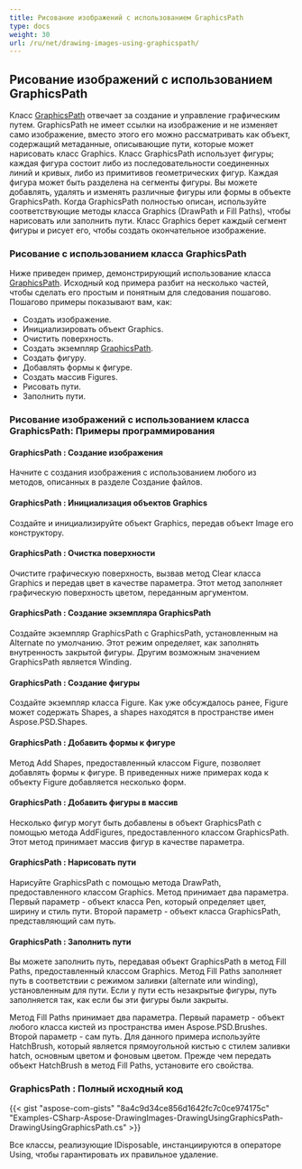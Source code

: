 ```yaml
---
title: Рисование изображений с использованием GraphicsPath
type: docs
weight: 30
url: /ru/net/drawing-images-using-graphicspath/
---
```


## **Рисование изображений с использованием GraphicsPath**
Класс [GraphicsPath](https://reference.aspose.com/psd/net/aspose.psd/graphicspath) отвечает за создание и управление графическим путем. GraphicsPath не имеет ссылки на изображение и не изменяет само изображение, вместо этого его можно рассматривать как объект, содержащий метаданные, описывающие пути, которые может нарисовать класс Graphics. Класс GraphicsPath использует фигуры; каждая фигура состоит либо из последовательности соединенных линий и кривых, либо из примитивов геометрических фигур. Каждая фигура может быть разделена на сегменты фигуры. Вы можете добавлять, удалять и изменять различные фигуры или формы в объекте GraphicsPath. Когда GraphicsPath полностью описан, используйте соответствующие методы класса Graphics (DrawPath и Fill Paths), чтобы нарисовать или заполнить пути. Класс Graphics берет каждый сегмент фигуры и рисует его, чтобы создать окончательное изображение.
### **Рисование с использованием класса GraphicsPath**
Ниже приведен пример, демонстрирующий использование класса [GraphicsPath](https://reference.aspose.com/psd/net/aspose.psd/graphicspath). Исходный код примера разбит на несколько частей, чтобы сделать его простым и понятным для следования пошагово. Пошагово примеры показывают вам, как:

- Создать изображение.
- Инициализировать объект Graphics.
- Очистить поверхность.
- Создать экземпляр [GraphicsPath](https://reference.aspose.com/psd/net/aspose.psd/graphicspath).
- Создать фигуру.
- Добавлять формы к фигуре.
- Создать массив Figures.
- Рисовать пути.
- Заполнить пути.

### **Рисование изображений с использованием класса GraphicsPath: Примеры программирования**
#### **GraphicsPath : Создание изображения**
Начните с создания изображения с использованием любого из методов, описанных в разделе Создание файлов.
#### **GraphicsPath : Инициализация объектов Graphics**
Создайте и инициализируйте объект Graphics, передав объект Image его конструктору.
#### **GraphicsPath : Очистка поверхности**
Очистите графическую поверхность, вызвав метод Clear класса Graphics и передав цвет в качестве параметра. Этот метод заполняет графическую поверхность цветом, переданным аргументом.
#### **GraphicsPath : Создание экземпляра GraphicsPath**
Создайте экземпляр GraphicsPath с GraphicsPath, установленным на Alternate по умолчанию. Этот режим определяет, как заполнять внутренность закрытой фигуры. Другим возможным значением GraphicsPath является Winding.
#### **GraphicsPath : Создание фигуры**
Создайте экземпляр класса Figure. Как уже обсуждалось ранее, Figure может содержать Shapes, а shapes находятся в пространстве имен Aspose.PSD.Shapes.
#### **GraphicsPath : Добавить формы к фигуре**
Метод Add Shapes, предоставленный классом Figure, позволяет добавлять формы к фигуре. В приведенных ниже примерах кода к объекту Figure добавляется несколько форм.
#### **GraphicsPath : Добавить фигуры в массив**
Несколько фигур могут быть добавлены в объект GraphicsPath с помощью метода AddFigures, предоставленного классом GraphicsPath. Этот метод принимает массив фигур в качестве параметра.
#### **GraphicsPath : Нарисовать пути**
Нарисуйте GraphicsPath с помощью метода DrawPath, предоставленного классом Graphics. Метод принимает два параметра. Первый параметр - объект класса Pen, который определяет цвет, ширину и стиль пути. Второй параметр - объект класса GraphicsPath, представляющий сам путь.
#### **GraphicsPath : Заполнить пути**

Вы можете заполнить путь, передавая объект GraphicsPath в метод Fill Paths, предоставленный классом Graphics. Метод Fill Paths заполняет путь в соответствии с режимом заливки (alternate или winding), установленным для пути. Если у пути есть незакрытые фигуры, путь заполняется так, как если бы эти фигуры были закрыты.

Метод Fill Paths принимает два параметра. Первый параметр - объект любого класса кистей из пространства имен Aspose.PSD.Brushes. Второй параметр - сам путь. Для данного примера используйте HatchBrush, который является прямоугольной кистью с стилем заливки hatch, основным цветом и фоновым цветом. Прежде чем передать объект HatchBrush в метод Fill Paths, установите его свойства.
### **GraphicsPath : Полный исходный код**
{{< gist "aspose-com-gists" "8a4c9d34ce856d1642fc7c0ce974175c" "Examples-CSharp-Aspose-DrawingImages-DrawingUsingGraphicsPath-DrawingUsingGraphicsPath.cs" >}}



Все классы, реализующие IDisposable, инстанциируются в операторе Using, чтобы гарантировать их правильное удаление.
